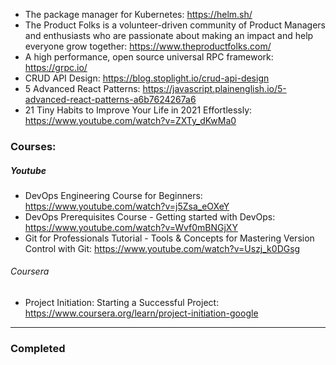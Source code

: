 - The package manager for Kubernetes: https://helm.sh/
- The Product Folks is a volunteer-driven community of Product Managers and enthusiasts who are passionate about making an impact and help everyone grow together: https://www.theproductfolks.com/
- A high performance, open source universal RPC framework: https://grpc.io/
- CRUD API Design: https://blog.stoplight.io/crud-api-design
- 5 Advanced React Patterns: https://javascript.plainenglish.io/5-advanced-react-patterns-a6b7624267a6
- 21 Tiny Habits to Improve Your Life in 2021 Effortlessly: https://www.youtube.com/watch?v=ZXTy_dKwMa0



### Courses:
##### Youtube
- DevOps Engineering Course for Beginners: https://www.youtube.com/watch?v=j5Zsa_eOXeY
- DevOps Prerequisites Course - Getting started with DevOps: https://www.youtube.com/watch?v=Wvf0mBNGjXY
- Git for Professionals Tutorial - Tools & Concepts for Mastering Version Control with Git: https://www.youtube.com/watch?v=Uszj_k0DGsg

###### Coursera
- Project Initiation: Starting a Successful Project: https://www.coursera.org/learn/project-initiation-google

---

### Completed
